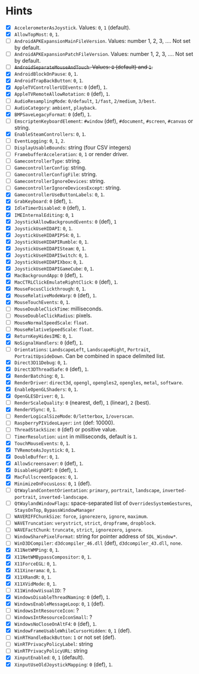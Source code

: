 
# Hints

* [X] `AccelerometerAsJoystick`. Values: `0`, `1` (default).
* [X] `AllowTopMost`: `0`, `1`.
* [ ] `AndroidAPKExpansionMainFileVersion`. Values: number 1, 2, 3, .... Not set by default.
* [ ] `AndroidAPKExpansionPatchFileVersion`. Values: number 1, 2, 3, .... Not set by default.
* [ ] ~~`AndroidSeparateMouseAndTouch`. Values: `0` (default) and `1`.~~
* [X] `AndroidBlockOnPause`: `0`, `1`.
* [X] `AndroidTrapBackButton`: `0`, `1`.
* [X] `AppleTVControllerUIEvents`: `0` (def), `1`.
* [X] `AppleTVRemoteAllowRotation`: `0` (def), `1`.
* [ ] `AudioResamplingMode`: `0/default`, `1/fast`, `2/medium`, `3/best`.
* [ ] `AudioCategory`: `ambient`, `playback`.
* [X] `BMPSaveLegacyFormat`: `0` (def), `1`.
* [ ] `EmscriptenKeyboardElement`: `#window` (def), `#document`, `#screen`, `#canvas` or string.
* [X] `EnableSteamControllers`: `0`, `1`.
* [ ] `EventLogging`: `0`, `1`, `2`.
* [ ] `DisplayUsableBounds`: string (four CSV integers)
* [ ] `FramebufferAcceleration`: `0`, `1` or render driver.
* [ ] `GamecontrollerType`: string.
* [ ] `GamecontrollerConfig`: string.
* [ ] `GamecontrollerConfigFile`: string.
* [ ] `GamecontrollerIgnoreDevices`: string.
* [ ] `GamecontrollerIgnoreDevicesExcept`: string.
* [X] `GamecontrollerUseButtonLabels`: `0`, `1`.
* [X] `GrabKeyboard`: `0` (def), `1`.
* [X] `IdleTimerDisabled`: `0` (def), `1`.
* [X] `IMEInternalEditing`: `0`, `1`
* [X] `JoystickAllowBackgroundEvents`: `0` (def), `1`
* [X] `JoystickUseHIDAPI`: `0`, `1`.
* [X] `JoystickUseHIDAPIPS4`: `0`, `1`.
* [X] `JoystickUseHIDAPIRumble`: `0`, `1`.
* [X] `JoystickUseHIDAPISteam`: `0`, `1`.
* [X] `JoystickUseHIDAPISwitch`: `0`, `1`.
* [X] `JoystickUseHIDAPIXbox`: `0`, `1`.
* [X] `JoystickUseHIDAPIGameCube`: `0`, `1`.
* [X] `MacBackgroundApp`: `0` (def), `1`.
* [X] `MacCTRLClickEmulateRightClick`: `0` (def), `1`.
* [X] `MouseFocusClickthrough`: `0`, `1`.
* [X] `MouseRelativeModeWarp`: `0` (def), `1`.
* [X] `MouseTouchEvents`: `0`, `1`.
* [ ] `MouseDoubleClickTime`: milliseconds.
* [ ] `MouseDoubleClickRadius`: pixels.
* [ ] `MouseNormalSpeedScale`: `float`.
* [ ] `MouseRelativeSpeedScale`: `float`.
* [X] `ReturnKeyHidesIME`: `0`, `1`.
* [X] `NoSignalHandlers`: `0` (def), `1`.
* [ ] `Orientations`: `LandscapeLeft`, `LandscapeRight`, `Portrait`, `PortraitUpsideDown`. Can be combined in space delimited list.
* [X] `Direct3D11Debug`: `0`, `1`.
* [X] `Direct3DThreadSafe`: `0` (def), `1`.
* [X] `RenderBatching`: `0`, `1`.
* [X] `RenderDriver`: `direct3d`, `opengl`, `opengles2`, `opengles`, `metal`, `software`.
* [X] `EnableOpenGLShaders`: `0`, `1`.
* [X] `OpenGLESDriver`: `0`, `1`.
* [ ] `RenderScaleQuality`: `0` (nearest, def), `1` (linear), `2` (best).
* [X] `RenderVSync`: `0`, `1`.
* [ ] `RenderLogicalSizeMode`: `0/letterbox`, `1/overscan`.
* [ ] `RaspberryPIVideoLayer`: `int` (def: 10000).
* [ ] `ThreadStackSize`: `0` (def) or positive value.
* [ ] `TimerResolution`: `uint` in milliseconds, default is `1`.
* [X] `TouchMouseEvents`: `0`, `1`.
* [X] `TVRemoteAsJoystick`: `0`, `1`.
* [X] `DoubleBuffer`: `0`, `1`.
* [X] `AllowScreensaver`: `0` (def), `1`.
* [X] `DisableHighDPI`: `0` (def), `1`.
* [X] `MacFullscreenSpaces`: `0`, `1`.
* [X] `MinimizeOnFocusLoss`: `0`, `1` (def).
* [ ] `QtWaylandContentOrientation`: `primary`, `portrait`, `landscape`, `inverted-portrait`, `inverted-landscape`.
* [ ] `QtWaylandWindowFlags`: space-separated list of `OverridesSystemGestures`, `StaysOnTop`, `BypassWindowManager`
* [ ] `WAVERIFFChunkSize`: `force`, `ignorezero`, `ignore`, `maximum`.  
* [ ] `WAVETruncation`: `verystrict`, `strict`, `dropframe`, `dropblock`.
* [ ] `WAVEFactChunk`: `truncate`, `strict`, `ignorezero`, `ignore`.
* [ ] `WindowSharePixelFormat`: string for pointer address of `SDL_Window*`.
* [ ] `WinD3DCompiler`: `d3dcompiler_46.dll` (def), `d3dcompiler_43.dll`, `none`.
* [X] `X11NetWMPing`: `0`, `1`.
* [X] `X11NetWMBypassCompositor`: `0`, `1`.
* [X] `X11ForceEGL`: `0`, `1`.
* [X] `X11Xinerama`: `0`, `1`.
* [X] `X11XRandR`: `0`, `1`.
* [X] `X11XVidMode`: `0`, `1`.
* [ ] `X11WindowVisualID`: ?
* [X] `WindowsDisableThreadNaming`: `0` (def), `1`.
* [X] `WindowsEnableMessageLoop`: `0`, `1` (def).
* [ ] `WindowsIntResourceIcon`: ?
* [ ] `WindowsIntResourceIconSmall`: ?
* [X] `WindowsNoCloseOnAltF4`: `0` (def), `1`.
* [X] `WindowFrameUsableWhileCursorHidden`: `0`, `1` (def).
* [ ] `WinRTHandleBackButton`: `1` or not set (def).
* [ ] `WinRTPrivacyPolicyLabel`: string
* [ ] `WinRTPrivacyPolicyURL`: string
* [X] `XinputEnabled`: `0`, `1` (default).
* [X] `XinputUseOldJoystickMapping`: `0` (def), `1`.
